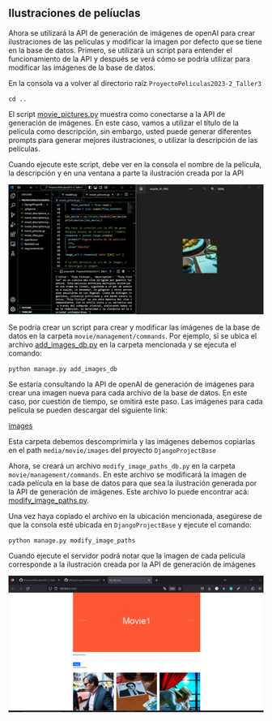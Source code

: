 ## Ilustraciones de pelíuclas

Ahora se utilizará la API de generación de imágenes de openAI para crear ilustraciones de las películas y modificar la imagen por defecto que se tiene en la base de datos.
Primero, se utilizará un script para entender el funcionamiento de la API y después se verá cómo se podría utilizar para modificar las imágenes de la base de datos.

En la consola va a volver al directorio raíz ``ProyectoPeliculas2023-2_Taller3``

````shell
cd ..
````

El script [movie_pictures.py](movie_pictures.py) muestra como conectarse a la API de generación de imágenes. En este caso, vamos a utilizar el título de la película como descripción, sin embargo, usted puede generar diferentes prompts para generar mejores ilustraciones, o utilizar la descripción de las películas.

Cuando ejecute este script, debe ver en la consola el nombre de la película, la descripción y en una ventana a parte la ilustración creada por la API

![Fork 1](imgs/mp1.png)

Se podría crear un script para crear y modificar las imágenes de la base de datos en la carpeta ``movie/management/commands``. Por ejemplo, si se ubica el archivo [add_images_db.py](aux_files/add_images_db.py) en la carpeta mencionada y se ejecuta el comando:

````shell
python manage.py add_images_db
````

Se estaría consultando la API de openAI de generación de imágenes para crear una imagen nueva para cada archivo de la base de datos. En este caso, por cuestión de tiempo, se omitirá este paso. Las imágenes para cada película se pueden descargar del siguiente link:

[images](https://drive.google.com/file/d/1-j6Q-AwrxO9q-BhPRHCp_MS2V6OYIhod/view?usp=sharing)

Esta carpeta debemos descomprimirla y las imágenes debemos copiarlas en el path ``media/movie/images`` del proyecto ``DjangoProjectBase``

Ahora, se creará un archivo ``modify_image_paths_db.py`` en la carpeta ``movie/management/commands``. En este archivo se modificará la imagen de cada película en la base de datos para que sea la ilustración generada por la API de generación de imágenes. Este archivo lo puede encontrar acá: [modify_image_paths.py](aux_files/modify_image_paths.py).

Una vez haya copiado el archivo en la ubicación mencionada, asegúrese de que la consola esté ubicada en ``DjangoProjectBase`` y ejecute el comando:

````shell
python manage.py modify_image_paths
````

Cuando ejecute el servidor podrá notar que la imagen de cada película corresponde a la ilustración creada por la API de generación de imágenes

![Fork 1](imgs/mp2.png)

